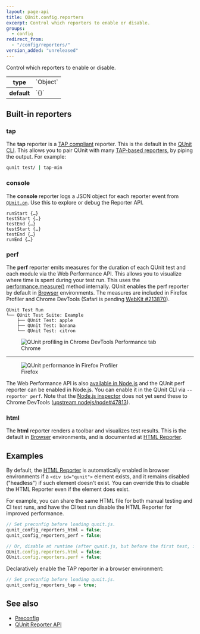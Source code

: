 ```yaml
---
layout: page-api
title: QUnit.config.reporters
excerpt: Control which reporters to enable or disable.
groups:
  - config
redirect_from:
  - "/config/reporters/"
version_added: "unreleased"
---
```


Control which reporters to enable or disable.

<table>
<tr>
  <th>type</th>
  <td markdown="span">`Object<string,bool>`</td>
</tr>
<tr>
  <th>default</th>
  <td markdown="span">`{}`</td>
</tr>
</table>

## Built-in reporters

### tap

The **tap** reporter is a [TAP compliant](https://testanything.org/) reporter. This is the default in the [QUnit CLI](../../cli.md). This allows you to pair QUnit with many [TAP-based reporters](https://github.com/sindresorhus/awesome-tap#reporters), by piping the output. For example:

```sh
qunit test/ | tap-min
```

### console

The **console** reporter logs a JSON object for each reporter event from [`QUnit.on`](./api/callbacks/QUnit.on.md). Use this to explore or debug the Reporter API.

```
runStart {…}
testStart {…}
testEnd {…}
testStart {…}
testEnd {…}
runEnd {…}
```

### perf

The **perf** reporter emits measures for the duration of each QUnit test and each module via the Web Performance API. This allows you to visualize where time is spent during your test run. This uses the [performance.measure()](https://developer.mozilla.org/en-US/docs/Web/API/Performance/measure) method internally. QUnit enables the perf reporter by default in [Browser](../../browser.md) environments. The measures are included in Firefox Profiler and Chrome DevTools (Safari is pending [WebKit #213870](https://bugs.webkit.org/show_bug.cgi?id=213870)).

```
QUnit Test Run
└── QUnit Test Suite: Example
    ├── QUnit Test: apple
    ├── QUnit Test: banana
    └── QUnit Test: citron
```

<figure>
  <img alt="QUnit profiling in Chrome DevTools Performance tab" src="/resources/perf-chrome.png">
  <figcaption>Chrome</figcaption>
</figure>

-------

<figure>
  <img alt="QUnit performance in Firefox Profiler" src="/resources/perf-firefox.png">
  <figcaption>Firefox</figcaption>
</figure>


The Web Performance API is also [available in Node.js](https://nodejs.org/docs/latest/api/perf_hooks.html) and the QUnit perf reporter can be enabled in Node.js. You can enable it in the QUnit CLI via `--reporter perf`. Note that the [Node.js inspector](https://nodejs.org/docs/latest/api/debugger.html#v8-inspector-integration-for-nodejs) does not yet send these to Chrome DevTools ([upstream nodejs/node#47813](https://github.com/nodejs/node/issues/47813)).


### html

The **html** reporter renders a toolbar and visualizes test results. This is the default in [Browser](../../browser.md) environments, and is documented at [HTML Reporter](../../browser.md#markup).

## Examples

By default, the [HTML Reporter](../../browser.md) is automatically enabled in browser environments if a `<div id="qunit">` element exists, and it remains disabled ("headless") if such element doesn't exist. You can override this to disable the HTML Reporter even if the element does exist.

For example, you can share the same HTML file for both manual testing and CI test runs, and have the CI test run disable the HTML Reporter for improved performance.

```js
// Set preconfig before loading qunit.js.
qunit_config_reporters_html = false;
qunit_config_reporters_perf = false;

// Or, disable at runtime (after qunit.js, but before the first test, i.e. runStart event).
QUnit.config.reporters.html = false;
QUnit.config.reporters.perf = false;
```

Declaratively enable the TAP reporter in a browser environment:

```js
// Set preconfig before loading qunit.js.
qunit_config_reporters_tap = true;
```

## See also

* [Preconfig](./index.md#preconfiguration)
* [QUnit Reporter API](../callbacks/QUnit.on.md#reporter-api)
